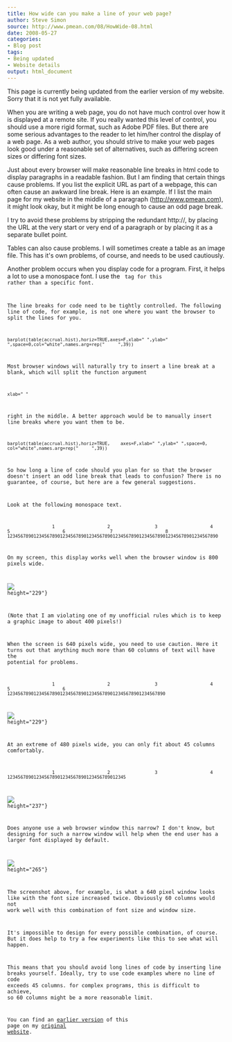 ```yaml
---
title: How wide can you make a line of your web page?
author: Steve Simon
source: http://www.pmean.com/08/HowWide-08.html
date: 2008-05-27
categories:
- Blog post
tags:
- Being updated
- Website details
output: html_document
---
```

This page is currently being updated from the earlier version of my website. Sorry that it is not yet fully available.

When you are writing a web page, you do not have much control over how
it is displayed at a remote site. If you really wanted this level of
control, you should use a more rigid format, such as Adobe PDF files.
But there are some serious advantages to the reader to let him/her
control the display of a web page. As a web author, you should strive
to make your web pages look good under a reasonable set of
alternatives, such as differing screen sizes or differing font sizes.

Just about every browser will make reasonable line breaks in html code
to display paragraphs in a readable fashion. But I am finding that
certain things cause problems. If you list the explicit URL as part of
a webpage, this can often cause an awkward line break. Here is an
example. If I list the main page for my website in the middle of a
paragraph (<http://www.pmean.com>), it might look
okay, but it might be long enough to cause an odd page break.

I try to avoid these problems by stripping the redundant http://, by
placing the URL at the very start or very end of a paragraph or by
placing it as a separate bullet point.

Tables can also cause problems. I will sometimes create a table as an
image file. This has it's own problems, of course, and needs to be
used cautiously.

Another problem occurs when you display code for a program. First, it
helps a lot to use a monospace font. I use the <code> tag for this
rather than a specific font.

The line breaks for code need to be tightly controlled. The following
line of code, for example, is not one where you want the browser to
split the lines for you.

`barplot(table(accrual.hist),horiz=TRUE,axes=F,xlab=" ",ylab=" ",space=0,col="white",names.arg=rep("     ",39))`

Most browser windows will naturally try to insert a line break at a
blank, which will split the function argument

`xlab=" "`

right in the middle. A better approach would be to manually insert
line breaks where you want them to be.

`barplot(table(accrual.hist),horiz=TRUE,    axes=F,xlab=" ",ylab=" ",space=0,    col="white",names.arg=rep("     ",39))`

So how long a line of code should you plan for so that the browser
doesn't insert an odd line break that leads to confusion? There is no
guarantee, of course, but here are a few general suggestions.

Look at the following monospace text.

`                 1                    2                 3                    4                 5                    6                 7                    8    12345678901234567890123456789012345678901234567890123456789012345678901234567890`

On my screen, this display works well when the browser window is 800
pixels wide.

![](http://www.pmean.com/new-images/08/HowWide-0801.jpg)
height="229"}

(Note that I am violating one of my unofficial rules which is to keep
a graphic image to about 400 pixels!)

When the screen is 640 pixels wide, you need to use caution. Here it
turns out that anything much more than 60 columns of text will have
the potential for problems.

`                 1                    2                 3                    4                 5                    6   123456789012345678901234567890123456789012345678901234567890`

![](http://www.pmean.com/new-images/08/HowWide-0802.jpg)
height="229"}

At an extreme of 480 pixels wide, you can only fit about 45 columns
comfortably.

`                 1                    2                 3                    4   123456789012345678901234567890123456789012345`

![](http://www.pmean.com/new-images/08/HowWide-0803.jpg)
height="237"}

Does anyone use a web browser window this narrow? I don't know, but
designing for such a narrow window will help when the end user has a
larger font displayed by default.

![](http://www.pmean.com/new-images/08/HowWide-0804.jpg)
height="265"}

The screenshot above, for example, is what a 640 pixel window looks
like with the font size increased twice. Obviously 60 columns would
not work well with this combination of font size and window size.

It's impossible to design for every possible combination, of course.
But it does help to try a few experiments like this to see what will
happen.

This means that you should avoid long lines of code by inserting line
breaks yourself. Ideally, try to use code examples where no line of
code exceeds 45 columns. for complex programs, this is difficult to
achieve, so 60 columns might be a more reasonable limit.

You can find an [earlier version][sim1] of this page on my [original website][sim2].

[sim1]: http://www.pmean.com/08/Howwide.html
[sim2]: http://www.pmean.com/original_site.html
